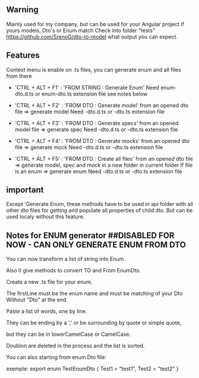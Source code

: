 ## Warning

Mainly used for my company, but can be used for your Angular project if yours models, Dto's or Enum match
Check into folder "tests" https://github.com/SrenoG/dto-to-model what output you can expect.

## Features

Context menu is enable on .ts files, you can generate enum and all files from there

- 'CTRL + ALT + F1' : 'FROM STRING : Generate Enum'
    Need enum-dto.d.ts or enum-dto.ts extension file
    see notes below
    
- 'CTRL + ALT + F2' : 'FROM DTO : Generate model'
    from an opened dto file => generate model
    Need -dto.d.ts or -dto.ts extension file

- 'CTRL + ALT + F3' : 'FROM DTO : Generate specs'
    from an opened model file => generate spec
    Need -dto.d.ts or -dto.ts extension file

- 'CTRL + ALT + F4' : 'FROM DTO : Generate mocks'
    from an opened dto file => generate mock
    Need -dto.d.ts or -dto.ts extension file

- 'CTRL + ALT + F5' : 'FROM DTO : Create all files'
    from an opened dto file => generate model, spec and mock in a new folder in current folder
    If file is an enum => generate enum
    Need -dto.d.ts or -dto.ts extension file


## important
Except 'Generate Enum, these methods have to be used in api folder with all other dto files for getting and populate all properties of child dto.
But can be used localy without this feature.


## Notes for ENUM generator ##DISABLED FOR NOW - CAN ONLY GENERATE ENUM FROM DTO

You can now transform a list of string into Enum.

Also it give methods to convert TO and From EnumDto.

Create a new .ts file for your enum.

The firstLine must be the enum name and must be matching of your Dto Without "Dto" at the end.

Paste a list of words, one by line.

They can be ending by a ',' or be surrounding by quote or simple quote,

but they can be in lowerCamelCase or CamelCase.

Doublon are deleted in the process and the list is sorted.

You can also starting from enum Dto file:

exemple:
export enum TestEnumDto {
 Test1 = "test1",
 Test2 = "test2"
}
